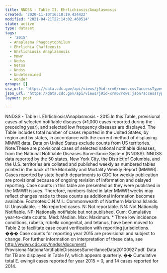 ```yaml
---
title: NNDSS - Table II. Ehrlichiosis/Anaplasmosis
created: '2020-11-10T16:18:19.424422'
modified: '2021-04-21T22:14:02.460514'
state: active
type: dataset
tags:
  - '2015'
  - Anaplasma Phagocytophilum
  - Ehrlichia Chaffeensis
  - Ehrlichiosis Anaplasmosis
  - Mmwr
  - Nedss
  - Netss
  - Nndss
  - Undetermined
  - Wonder
groups: []
csv_url: 'https://data.cdc.gov/api/views/j9id-xrm6/rows.csv?accessType=DOWNLOAD'
json_url: 'https://data.cdc.gov/api/views/j9id-xrm6/rows.json?accessType=DOWNLOAD'
layout: post

---
```

NNDSS - Table II. Ehrlichiosis/Anaplasmosis - 2015.In this Table, provisional cases of selected notifiable diseases (≥1,000 cases reported during the preceding year), and selected low frequency diseases are displayed. The Table includes total number of cases reported in the United States, by region and by states, in accordance with the current method of displaying MMWR data.  Data on United States exclude counts from US territories. Note:These are provisional cases of selected national notifiable diseases, from the National Notifiable Diseases Surveillance System (NNDSS). NNDSS data reported by the 50 states, New York City, the District of Columbia, and the U.S. territories are collated and published weekly as numbered tables printed in the back of the Morbidity and Mortality Weekly Report (MMWR). Cases reported by state health departments to CDC for weekly publication are provisional because of ongoing revision of information and delayed reporting. Case counts in this table are presented as they were published in the MMWR issues. Therefore, numbers listed in later MMWR weeks may reflect changes made to these counts as additional information becomes available. Footnotes:C.N.M.I.: Commonwealth of Northern Mariana Islands. U: Unavailable.    -: No reported cases.    N: Not reportable.    NN: Not Nationally Notifiable.   NP:  Nationally notifiable but not published.   Cum: Cumulative year-to-date counts.    Med: Median.    Max: Maximum. * Three low incidence conditions, rubella, rubella congenital, and tetanus, have been moved to Table 2 to facilitate case count verification with reporting jurisdictions. ��� Case counts for reporting year 2015 are provisional and subject to change. For further information on interpretation of these data, see http://wwwn.cdc.gov/nndss/document/ ProvisionalNationaNotifiableDiseasesSurveillanceData20100927.pdf. Data for TB are displayed in Table IV, which appears quarterly. �� Cumulative total E. ewingii cases reported for year 2015 = 0, and 14 cases reported for 2014.
